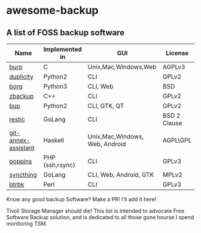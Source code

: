 # awesome-backup

## A list of FOSS backup software



|Name | Implemented in | GUI | License |
------|----------------|-----|---------|
| [burp](https://github.com/grke/burp)  |  C |   Unix,Mac,Windows,Web   | AGPLv3  |
| [duplicity](http://duplicity.nongnu.org/) | Python2 | CLI              | GPLv2   |
| [borg](https://github.com/borgbackup/borg) | Python3 | CLI, Web        | BSD     |
| [zbackup](http://zbackup.org/)            | C++      | CLI             | GPLv2   |
| [bup](https://github.com/bup/bup) | Python2|  CLI, GTK, QT |           GPLv2     |
| [restic](http://restic.github.io) | GoLang | CLI  |  BSD 2 Clause |
| [git-annex-assistant](https://git-annex.branchable.com/assistant/)| Haskell | Unix,Mac,Windows, Web, Android |AGPL\GPL |
| [poppins](https://bitbucket.org/poppins/poppins) | PHP (ssh,rsync) | CLI | GPLv3
| [syncthing](https://github.com/syncthing/syncthing) | GoLang |CLI, Web, Android, GTK |  MPLv2 |
| [btrbk](https://github.com/digint/btrbk)| Perl | CLI | GPLv3 |

Know any good backup Software? Make a PR! I'll add it here!

Tivoli Storage Manager should die! This list is intended to advocate Free Software
Backup solution, and is dedicated to all those gone hourse I spend monitoring 
TSM.


